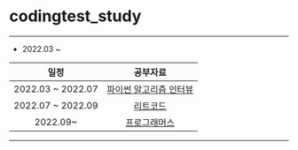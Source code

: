 # codingtest_study
---

- 2022.03 ~

|일정|공부자료|
|:---:|:---:|
|2022.03 ~ 2022.07|[파이썬 알고리즘 인터뷰](https://github.com/onlybooks/algorithm-interview)|
|2022.07 ~ 2022.09|[리트코드](https://leetcode.com/problemset/all/)|
|2022.09~ |[프로그래머스](https://school.programmers.co.kr/learn/challenges)|

---


